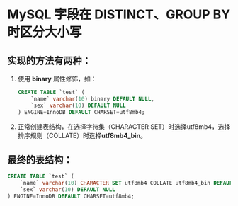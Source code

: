 # MySQL 字段在 DISTINCT、GROUP BY 时区分大小写

## 实现的方法有两种：

1. 使用 **binary** 属性修饰，如：

    ```sql
    CREATE TABLE `test` (
        `name` varchar(10) binary DEFAULT NULL,
        `sex` varchar(10) DEFAULT NULL
    ) ENGINE=InnoDB DEFAULT CHARSET=utf8mb4;
    ```

2. 正常创建表结构，在选择字符集（CHARACTER SET）时选择utf8mb4，选择排序规则（COLLATE）时选择**utf8mb4_bin**。

## 最终的表结构：

```sql
CREATE TABLE `test` (
    `name` varchar(10) CHARACTER SET utf8mb4 COLLATE utf8mb4_bin DEFAULT NULL,
    `sex` varchar(10) DEFAULT NULL
) ENGINE=InnoDB DEFAULT CHARSET=utf8mb4;
```
